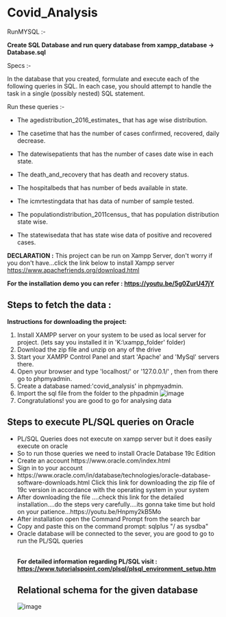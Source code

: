 # Covid_Analysis

RunMYSQL :-

 **Create SQL Database and run query database from xampp_database -> Database.sql**

Specs :-

In the database that you created, formulate and execute each of the following queries in SQL. In each case, you should attempt to handle the task in a single (possibly nested) SQL statement.

Run these queries :-

* The agedistribution_2016_estimates_ that has age wise distribution.

* The casetime that has the number of cases confirmed, recovered, daily decrease.

* The datewisepatients that has the number of cases date wise in each state.

* The death_and_recovery that has death and recovery status.

* The hospitalbeds that has number of beds available in state.

* The icmrtestingdata that has data of number of sample tested.

* The populationdistribution_2011census_ that has population distribution state wise.

* The statewisedata that has state wise data of positive and recovered cases.

**DECLARATION :** 
 This project can be run on Xampp Server, don't worry if you don't have...click the link below to install Xampp server
 https://www.apachefriends.org/download.html
 
 **For the installation demo you can refer : https://youtu.be/5g0ZurU47jY**
 <br>

## Steps to fetch the data :

**Instructions for downloading the project:**

1. Install XAMPP server on your system to be used as local server for project. (lets say you installed it in 'K:\xampp_folder' folder)
2. Download the zip file and unzip on any of the drive
3. Start your XAMPP Control Panel and start 'Apache' and 'MySql' servers there.
4. Open your browser and type 'localhost/' or '127.0.0.1/' , then from there go to phpmyadmin.
5. Create a database named:'covid_analysis' in phpmyadmin.
6. Import the sql file from the folder to the phpadmin
![image](https://user-images.githubusercontent.com/83566090/116891362-3b75cd00-ac4c-11eb-8522-122a5bfe8de1.png)
7. Congratulations! you are good to go for analysing data

## Steps to execute PL/SQL queries on Oracle
<ul>
 <li>PL/SQL Queries does not execute on xampp server but it does easily execute on oracle </li>
 <li>So to run those queries we need to install Oracle Database 19c Edition </li>
 <li>Create an account https://www.oracle.com/index.html </li>
 <li>Sign in to your account </li>
 <li>https://www.oracle.com/in/database/technologies/oracle-database-software-downloads.html Click this link for downloading the zip file of 19c version in accordance with the operating system in your system </li>
 <li>After downloading the file ....check this link for the detailed installation....do the steps very carefully....its gonna take time but hold  on your patience...https://youtu.be/Hnpmy2kB5Mo </li>
 <li>After installation open the Command Prompt from the search bar </li>
 <li> Copy and paste this on the command prompt:   sqlplus "/ as sysdba" </li>
 <li>Oracle database will be connected to the sever, you are good to go to run the PL/SQL queries </li>
 <br>
 
 **For detailed information  regarding PL/SQL visit : https://www.tutorialspoint.com/plsql/plsql_environment_setup.htm**
 

 
## Relational schema for the given database
![image](https://user-images.githubusercontent.com/83566090/116960694-cdb6b900-acbe-11eb-8c73-0f75e12cc0b9.png)





